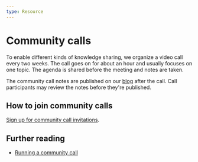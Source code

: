 ```yaml
---
type: Resource
---
```


# Community calls

To enable different kinds of knowledge sharing, we organize a video call every two weeks. The call goes on for about an hour and usually focuses on one topic. The agenda is shared before the meeting and notes are taken.

The community call notes are published on our [blog](https://blog.publiccode.net) after the call. Call participants may review the notes before they're published.

## How to join community calls

[Sign up for community call invitations](https://forms.gle/gn7wR2Eaxbv5g1BF9).

## Further reading

* [Running a community call](../communication/run-a-community-call.md)
